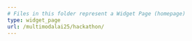 ```yaml
---
# Files in this folder represent a Widget Page (homepage)
type: widget_page
url: /multimodalai25/hackathon/
---
```

